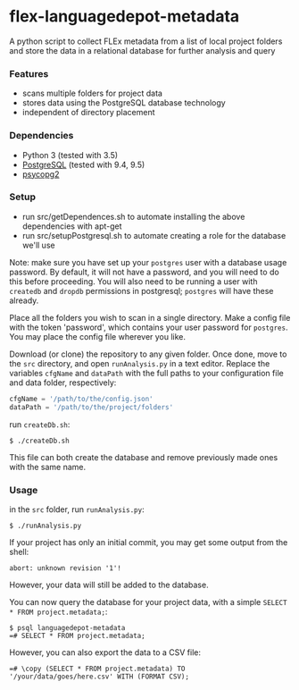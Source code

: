 # flex-languagedepot-metadata

A python script to collect FLEx metadata from a list of local project folders and store the data in a relational database for further analysis and query

### Features

* scans multiple folders for project data
* stores data using the PostgreSQL database technology
* independent of directory placement

### Dependencies

* Python 3 (tested with 3.5)
* [PostgreSQL](https://www.postgresql.org/) (tested with 9.4, 9.5)
* [psycopg2](http://initd.org/psycopg/)

### Setup

- run src/getDependences.sh to automate installing the above dependencies with apt-get
- run src/setupPostgresql.sh to automate creating a role for the database we'll use

Note: make sure you have set up your `postgres` user with a database usage password. By default, it will not have a password, and you will need to do this before proceeding. You will also need to be running a user with `createdb` and `dropdb` permissions in postgresql; `postgres` will have these already.

Place all the folders you wish to scan in a single directory. Make a config file with the token 'password', which contains your user password for `postgres`. You may place the config file wherever you like.

Download (or clone) the repository to any given folder. Once done, move to the `src` directory, and open `runAnalysis.py` in a text editor. Replace the variables `cfgName` and `dataPath` with the full paths to your configuration file and data folder, respectively:
```python
cfgName = '/path/to/the/config.json'
dataPath = '/path/to/the/project/folders'
```
run `createDb.sh`:
```
$ ./createDb.sh
```
This file can both create the database and remove previously made ones with the same name.

### Usage

in the `src` folder, run `runAnalysis.py`:
```
$ ./runAnalysis.py
```
If your project has only an initial commit, you may get some output from the shell:
```
abort: unknown revision '1'!
```
However, your data will still be added to the database.

You can now query the database for your project data, with a simple `SELECT * FROM project.metadata;`:
```
$ psql languagedepot-metadata
=# SELECT * FROM project.metadata;
```
However, you can also export the data to a CSV file:
```
=# \copy (SELECT * FROM project.metadata) TO '/your/data/goes/here.csv' WITH (FORMAT CSV);
```
